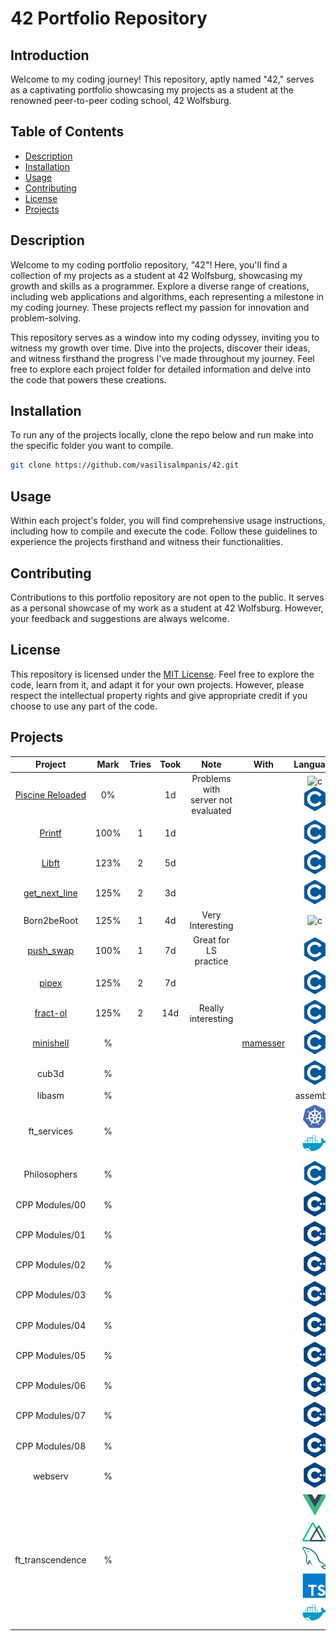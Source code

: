 # 42 Portfolio Repository

## Introduction

Welcome to my coding journey! This repository, aptly named "42," serves as a captivating portfolio showcasing my projects as a student at the renowned peer-to-peer coding school, 42 Wolfsburg.

## Table of Contents

- [Description](#description)
- [Installation](#installation)
- [Usage](#usage)
- [Contributing](#contributing)
- [License](#license)
- [Projects](#projects)

## Description

Welcome to my coding portfolio repository, "42"! Here, you'll find a collection of my projects as a student at 42 Wolfsburg, showcasing my growth and skills as a programmer.
Explore a diverse range of creations, including web applications and algorithms, each representing a milestone in my coding journey. These projects reflect my passion for innovation and problem-solving.

This repository serves as a window into my coding odyssey, inviting you to witness my growth over time. Dive into the projects, discover their ideas, and witness firsthand the progress I've made throughout my journey.
Feel free to explore each project folder for detailed information and delve into the code that powers these creations.

## Installation

To run any of the projects locally, clone the repo below and run make into the specific folder you want to compile.
```bash
git clone https://github.com/vasilisalmpanis/42.git
```

## Usage

Within each project's folder, you will find comprehensive usage instructions, including how to compile and execute the code. Follow these guidelines to experience the projects firsthand and witness their functionalities.

## Contributing

Contributions to this portfolio repository are not open to the public. It serves as a personal showcase of my work as a student at 42 Wolfsburg. However, your feedback and suggestions are always welcome.

## License

This repository is licensed under the [MIT License](LICENSE). Feel free to explore the code, learn from it, and adapt it for your own projects. However, please respect the intellectual property rights and give appropriate credit if you choose to use any part of the code.



## Projects
|                                              Project                                              |    Mark     | Tries | Took |                Note                |                         With                         |                                                                                                                                                                                                                                                                                                                                                         Language                                                                                                                                                                                                                                                                                                                                                         |
|:-------------------------------------------------------------------------------------------------:|:-----------:|:-----:|:----:|:----------------------------------:|:----------------------------------------------------:|:------------------------------------------------------------------------------------------------------------------------------------------------------------------------------------------------------------------------------------------------------------------------------------------------------------------------------------------------------------------------------------------------------------------------------------------------------------------------------------------------------------------------------------------------------------------------------------------------------------------------------------------------------------------------------------------------------------------------:|
| <a href="https://github.com/vasilisalmpanis/42/tree/main/Piscine%20Reloaded">Piscine Reloaded</a> |     0%      |       |  1d  | Problems with server not evaluated |                                                      |                                                                                                                                                                                                                                                 <img src="https://info.varonis.com/hubfs/UNIX%20LOGO@2x.png" alt="c" width="40" height="40"/> <img src="https://raw.githubusercontent.com/devicons/devicon/master/icons/c/c-plain.svg" alt="c" width="40" height="40"/>                                                                                                                                                                                                                                                  |
|          <a href="https://github.com/vasilisalmpanis/42/tree/main/ft_printf">Printf</a>           |    100%     |   1   |  1d  |                                    |                                                      |                                                                                                                                                                                                                                                                                                <img src="https://raw.githubusercontent.com/devicons/devicon/master/icons/c/c-plain.svg" alt="c" width="40" height="40"/>                                                                                                                                                                                                                                                                                                 |
|             <a href="https://github.com/vasilisalmpanis/42/tree/main/libft">Libft</a>             |    123%     |   2   |  5d  |                                    |                                                      |                                                                                                                                                                                                                                                                                                <img src="https://raw.githubusercontent.com/devicons/devicon/master/icons/c/c-plain.svg" alt="c" width="40" height="40"/>                                                                                                                                                                                                                                                                                                 |
|     <a href="https://github.com/vasilisalmpanis/42/tree/main/get_next_line">get_next_line</a>     |    125%     |   2   |  3d  |                                    |                                                      |                                                                                                                                                                                                                                                                                                <img src="https://raw.githubusercontent.com/devicons/devicon/master/icons/c/c-plain.svg" alt="c" width="40" height="40"/>                                                                                                                                                                                                                                                                                                 |
|                                            Born2beRoot                                            |    125%     |   1   |  4d  |          Very Interesting          |                                                      |                                                                                                                                                                                                                                                                                                              <img src="https://info.varonis.com/hubfs/UNIX%20LOGO@2x.png" alt="c" width="40" height="40"/>                                                                                                                                                                                                                                                                                                               |
|        <a href="https://github.com/vasilisalmpanis/42/tree/main/push_swap">push_swap </a>         |    100%     |   1   |  7d  |       Great for LS practice        |                                                      |                                                                                                                                                                                                                                                                                                <img src="https://raw.githubusercontent.com/devicons/devicon/master/icons/c/c-plain.svg" alt="c" width="40" height="40"/>                                                                                                                                                                                                                                                                                                 |
|             <a href="https://github.com/vasilisalmpanis/42/tree/main/pipex">pipex</a>             |    125%     |   2   |  7d  |                                    |                                                      |                                                                                                                                                                                                                                                                                                <img src="https://raw.githubusercontent.com/devicons/devicon/master/icons/c/c-plain.svg" alt="c" width="40" height="40"/>                                                                                                                                                                                                                                                                                                 |
|          <a href="https://github.com/vasilisalmpanis/42/tree/main/fractol">fract-ol</a>           |    125%     |   2   | 14d  |         Really interesting         |                                                      |                                                                                                                                                                                                                                                                                                <img src="https://raw.githubusercontent.com/devicons/devicon/master/icons/c/c-plain.svg" alt="c" width="40" height="40"/>                                                                                                                                                                                                                                                                                                 |
|    <a href="https://github.com/vasilisalmpanis/Minishell">minishell </a>                          |      %      |       |      |                                    | <a href="https://github.com/memaar92"> mamesser </a> |                                                                                                                                                                                                                                                                                                <img src="https://raw.githubusercontent.com/devicons/devicon/master/icons/c/c-plain.svg" alt="c" width="40" height="40"/>                                                                                                                                                                                                                                                                                                 |
|                                               cub3d                                               |      %      |       |      |                                    |                                                      |                                                                                                                                                                                                                                                                                                <img src="https://raw.githubusercontent.com/devicons/devicon/master/icons/c/c-plain.svg" alt="c" width="40" height="40"/>                                                                                                                                                                                                                                                                                                 |
|                                              libasm                                               |      %      |       |      |                                    |                                                      |                                                                                                                                                                                                                                                                                                                                                         assembly                                                                                                                                                                                                                                                                                                                                                         |
|                                            ft_services                                            |      %      |       |      |                                    |                                                      |                                                                                                                                                                                                              <img src="https://raw.githubusercontent.com/devicons/devicon/master/icons/kubernetes/kubernetes-plain.svg" alt="kubernetes" width="40" height="40"/> <img src="https://raw.githubusercontent.com/devicons/devicon/master/icons/docker/docker-plain.svg" alt="docker" width="40" height="40"/>                                                                                                                                                                                                               |
|                                           Philosophers                                            |      %      |       |      |                                    |                                                      |                                                                                                                                                                                                                                                                                                <img src="https://raw.githubusercontent.com/devicons/devicon/master/icons/c/c-plain.svg" alt="c" width="40" height="40"/>                                                                                                                                                                                                                                                                                                 |
|                                          CPP Modules/00                                           |      %      |       |      |                                    |                                                      |                                                                                                                                                                                                                                                                                       <img src="https://raw.githubusercontent.com/devicons/devicon/master/icons/cplusplus/cplusplus-plain.svg" alt="cpp" width="40" height="40"/>                                                                                                                                                                                                                                                                                        |
|                                          CPP Modules/01                                           |      %      |       |      |                                    |                                                      |                                                                                                                                                                                                                                                                                       <img src="https://raw.githubusercontent.com/devicons/devicon/master/icons/cplusplus/cplusplus-plain.svg" alt="cpp" width="40" height="40"/>                                                                                                                                                                                                                                                                                        |
|                                          CPP Modules/02                                           |      %      |       |      |                                    |                                                      |                                                                                                                                                                                                                                                                                       <img src="https://raw.githubusercontent.com/devicons/devicon/master/icons/cplusplus/cplusplus-plain.svg" alt="cpp" width="40" height="40"/>                                                                                                                                                                                                                                                                                        |
|                                          CPP Modules/03                                           |      %      |       |      |                                    |                                                      |                                                                                                                                                                                                                                                                                       <img src="https://raw.githubusercontent.com/devicons/devicon/master/icons/cplusplus/cplusplus-plain.svg" alt="cpp" width="40" height="40"/>                                                                                                                                                                                                                                                                                        |
|                                          CPP Modules/04                                           |      %      |       |      |                                    |                                                      |                                                                                                                                                                                                                                                                                       <img src="https://raw.githubusercontent.com/devicons/devicon/master/icons/cplusplus/cplusplus-plain.svg" alt="cpp" width="40" height="40"/>                                                                                                                                                                                                                                                                                        |
|                                          CPP Modules/05                                           |      %      |       |      |                                    |                                                      |                                                                                                                                                                                                                                                                                       <img src="https://raw.githubusercontent.com/devicons/devicon/master/icons/cplusplus/cplusplus-plain.svg" alt="cpp" width="40" height="40"/>                                                                                                                                                                                                                                                                                        |
|                                          CPP Modules/06                                           |      %      |       |      |                                    |                                                      |                                                                                                                                                                                                                                                                                       <img src="https://raw.githubusercontent.com/devicons/devicon/master/icons/cplusplus/cplusplus-plain.svg" alt="cpp" width="40" height="40"/>                                                                                                                                                                                                                                                                                        |
|                                          CPP Modules/07                                           |      %      |       |      |                                    |                                                      |                                                                                                                                                                                                                                                                                       <img src="https://raw.githubusercontent.com/devicons/devicon/master/icons/cplusplus/cplusplus-plain.svg" alt="cpp" width="40" height="40"/>                                                                                                                                                                                                                                                                                        |
|                                          CPP Modules/08                                           |      %      |       |      |                                    |                                                      |                                                                                                                                                                                                                                                                                       <img src="https://raw.githubusercontent.com/devicons/devicon/master/icons/cplusplus/cplusplus-plain.svg" alt="cpp" width="40" height="40"/>                                                                                                                                                                                                                                                                                        |
|                                              webserv                                              |      %      |       |      |                                    |                                                      |                                                                                                                                                                                                                                                                                       <img src="https://raw.githubusercontent.com/devicons/devicon/master/icons/cplusplus/cplusplus-plain.svg" alt="cpp" width="40" height="40"/>                                                                                                                                                                                                                                                                                        |
|                                         ft_transcendence                                          |      %      |       |      |                                    |                                                      | <img src="https://raw.githubusercontent.com/devicons/devicon/master/icons/vuejs/vuejs-original.svg" alt="vuejs" width="40" height="40"/> <img src="https://raw.githubusercontent.com/devicons/devicon/master/icons/nuxtjs/nuxtjs-original.svg" alt="nuxtjs" width="40" height="40"/> <img src="https://raw.githubusercontent.com/devicons/devicon/master/icons/mysql/mysql-plain.svg" alt="mysql" width="40" height="40"/> <img src="https://raw.githubusercontent.com/devicons/devicon/master/icons/typescript/typescript-plain.svg" alt="typescript" width="40" height="40"/> <img src="https://raw.githubusercontent.com/devicons/devicon/master/icons/docker/docker-plain.svg" alt="docker" width="40" height="40"/> |

